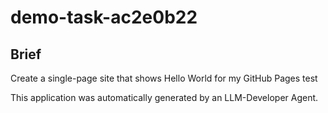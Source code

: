 # demo-task-ac2e0b22

## Brief
Create a single-page site that shows Hello World for my GitHub Pages test

This application was automatically generated by an LLM-Developer Agent.